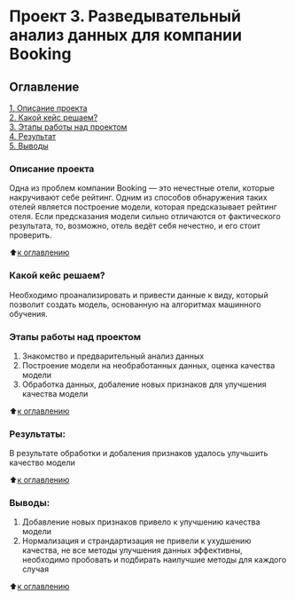 # Проект 3. Разведывательный анализ данных для компании Booking

## Оглавление  
[1. Описание проекта](https://github.com/DariaGubskaya/SF_rep/blob/main/Project_3#%D0%BE%D0%BF%D0%B8%D1%81%D0%B0%D0%BD%D0%B8%D0%B5-%D0%BF%D1%80%D0%BE%D0%B5%D0%BA%D1%82%D0%B0)                   
[2. Какой кейс решаем?](https://github.com/DariaGubskaya/SF_rep/edit/main/Project_3#%D0%BA%D0%B0%D0%BA%D0%BE%D0%B9-%D0%BA%D0%B5%D0%B9%D1%81-%D1%80%D0%B5%D1%88%D0%B0%D0%B5%D0%BC)    
[3. Этапы работы над проектом](https://github.com/DariaGubskaya/SF_rep/edit/main/Project_3#%D1%8D%D1%82%D0%B0%D0%BF%D1%8B-%D1%80%D0%B0%D0%B1%D0%BE%D1%82%D1%8B-%D0%BD%D0%B0%D0%B4-%D0%BF%D1%80%D0%BE%D0%B5%D0%BA%D1%82%D0%BE%D0%BC)   
[4. Результат](https://github.com/DariaGubskaya/SF_rep/edit/main/Project_3#%D1%80%D0%B5%D0%B7%D1%83%D0%BB%D1%8C%D1%82%D0%B0%D1%82%D1%8B)    
[5. Выводы](https://github.com/DariaGubskaya/SF_rep/edit/main/Project_3#%D0%B2%D1%8B%D0%B2%D0%BE%D0%B4%D1%8B) 

### Описание проекта    
Одна из проблем компании Booking — это нечестные отели, которые накручивают себе рейтинг. Одним из способов обнаружения таких отелей является построение модели, которая предсказывает рейтинг отеля. Если предсказания модели сильно отличаются от фактического результата, то, возможно, отель ведёт себя нечестно, и его стоит проверить.


:arrow_up:[к оглавлению](https://github.com/DariaGubskaya/SF_rep/tree/main/Project_3#%D0%BE%D0%B3%D0%BB%D0%B0%D0%B2%D0%BB%D0%B5%D0%BD%D0%B8%D0%B5)


### Какой кейс решаем?    
Необходимо проанализировать и привести данные к виду, который позволит создать модель, основанную на алгоритмах машинного обучения. 


### Этапы работы над проектом  
1. Знакомство и предварительный анализ данных
2. Построение модели на необработанных данных, оценка качества модели
3. Обработка данных, добаление новых признаков для улучшения качества модели 

:arrow_up:[к оглавлению](https://github.com/DariaGubskaya/SF_rep/tree/main/Project_3#%D0%BE%D0%B3%D0%BB%D0%B0%D0%B2%D0%BB%D0%B5%D0%BD%D0%B8%D0%B5)


### Результаты:  
В результате обработки и добаления признаков удалось улучьшить качество модели

:arrow_up:[к оглавлению](https://github.com/DariaGubskaya/SF_rep/tree/main/Project_3#%D0%BE%D0%B3%D0%BB%D0%B0%D0%B2%D0%BB%D0%B5%D0%BD%D0%B8%D0%B5)


### Выводы:  
1. Добавление новых признаков привело к улучшению качества модели
2. Нормализация и страндартизация не привели к ухудшению качества, не все методы улучшения данных эффективны, необходимо пробовать и подбирать наилучшие методы для каждого случая

:arrow_up:[к оглавлению](https://github.com/DariaGubskaya/SF_rep/tree/main/Project_3#%D0%BE%D0%B3%D0%BB%D0%B0%D0%B2%D0%BB%D0%B5%D0%BD%D0%B8%D0%B5)
